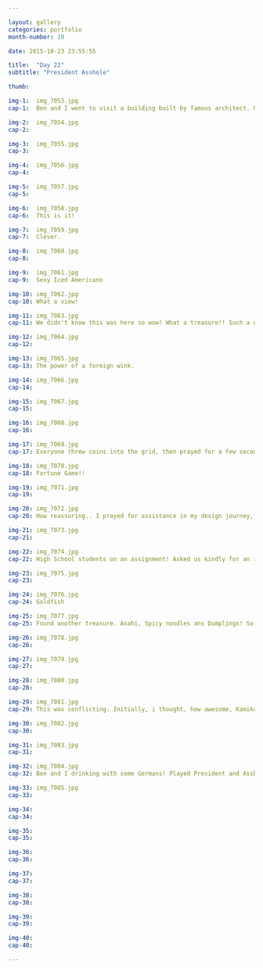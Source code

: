 ```yaml
---

layout: gallery
categories: portfolio
month-number: 10

date: 2015-10-23 23:55:55

title:  "Day 22"
subtitle: "President Asshole"

thumb:	

img-1:	img_7053.jpg
cap-1:	Ben and I went to visit a building built by famous architect. Off to adventure. Was like 1 hour walk. 

img-2:	img_7054.jpg
cap-2:	

img-3:	img_7055.jpg
cap-3: 	

img-4:	img_7056.jpg
cap-4:	

img-5:	img_7057.jpg
cap-5:	

img-6:	img_7058.jpg
cap-6:	This is it!

img-7:	img_7059.jpg
cap-7:	Clever.

img-8:	img_7060.jpg
cap-8:	

img-9:	img_7061.jpg
cap-9:	Sexy Iced Americano

img-10:	img_7062.jpg
cap-10:	What a view! 

img-11:	img_7063.jpg
cap-11:	We didn't know this was here so wow! What a treasure!! Such a good find. Filled with lots of tourist gifts, but not tacky stuff. Many native Japanese people there too! Not a tourist trap! Girl I was chilling with today says Yakuza always hangs out there.. Cray cray. Didn't know. 

img-12:	img_7064.jpg
cap-12:	

img-13:	img_7065.jpg
cap-13:	The power of a foreign wink.

img-14:	img_7066.jpg
cap-14:	

img-15:	img_7067.jpg
cap-15:	

img-16:	img_7068.jpg
cap-16:	

img-17:	img_7069.jpg
cap-17:	Everyone threw coins into the grid, then prayed for a few seconds. Many many people. 

img-18:	img_7070.jpg
cap-18:	Fortune Game!!

img-19:	img_7071.jpg
cap-19:	

img-20:	img_7072.jpg
cap-20:	How reassuring.. I prayed for assistance in my design journey, being the reason I'm here.. Thanks box.

img-21:	img_7073.jpg
cap-21:	

img-22:	img_7074.jpg
cap-22:	High School students on an assignment! Asked us kindly for an interview. 1. our names, spelled. 2. Where are we from. 3. Do we know any Japanese artists or actors. 4. What do we like about Japan. And 5. A picture! Of course! 

img-23:	img_7075.jpg
cap-23:	

img-24:	img_7076.jpg
cap-24:	Goldfish 

img-25:	img_7077.jpg
cap-25:	Found another treasure. Asahi, Spicy noodles ans Dumplings! So good. Best meal ever. Everything In Japan is amazing. 

img-26:	img_7078.jpg
cap-26:	

img-27:	img_7079.jpg
cap-27:	

img-28:	img_7080.jpg
cap-28:	

img-29:	img_7081.jpg
cap-29:	This was conflicting. Initially, i thought, how awesome, Kamikaze!! More literally God of Wind. Kami (God) Kaze (Wind). I started wondering if it was offensive or insensitive because of what happened in World War II. Though, on our way home, many people smiled and chuckled at the sight. One girl gestured "eating noodles", with a smile. Hmm. Then someone on a bike said it was "cool". But I got home, read up on Kamikaze and I can no longer wear it. Doesn't feel right. Reading some excerpts from letters by Kamikaze pilots was the tipping point. A tradition of the Samurai, to write a poem of sorts before an act of suicide or profound commitment. Bushido.

img-30:	img_7082.jpg
cap-30:	

img-31:	img_7083.jpg
cap-31:	

img-32:	img_7084.jpg
cap-32:	Ben and I drinking with some Germans! Played President and Asshole all night! The hosts' girlfriend also joined us for much of it. Was such a perfect night. For the first time, perhaps ever, I didn't lose, once. Lucky hands.

img-33:	img_7085.jpg
cap-33:	

img-34:	
cap-34:	

img-35:	
cap-35:	

img-36:	
cap-36:	

img-37:	
cap-37:	

img-38:	
cap-38:	

img-39:	
cap-39:	

img-40:	
cap-40:	

---
```



